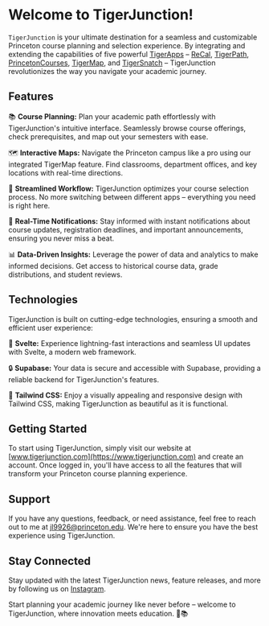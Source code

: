# Welcome to TigerJunction!

`TigerJunction` is your ultimate destination for a seamless and customizable Princeton course planning and selection experience. By integrating and extending the capabilities of five powerful [TigerApps](https://tigerapps.org/) – [ReCal](https://recal.io/), [TigerPath](https://www.tigerpath.io/), [PrincetonCourses](https://www.princetoncourses.com/), [TigerMap](https://tigermap.tigerapps.org/), and [TigerSnatch](https://tigersnatch.com/) – TigerJunction revolutionizes the way you navigate your academic journey.

## Features

📚 **Course Planning:** Plan your academic path effortlessly with TigerJunction's intuitive interface. Seamlessly browse course offerings, check prerequisites, and map out your semesters with ease.

🗺️ **Interactive Maps:** Navigate the Princeton campus like a pro using our integrated TigerMap feature. Find classrooms, department offices, and key locations with real-time directions.

🔄 **Streamlined Workflow:** TigerJunction optimizes your course selection process. No more switching between different apps – everything you need is right here.

🔔 **Real-Time Notifications:** Stay informed with instant notifications about course updates, registration deadlines, and important announcements, ensuring you never miss a beat.

📊 **Data-Driven Insights:** Leverage the power of data and analytics to make informed decisions. Get access to historical course data, grade distributions, and student reviews.

## Technologies

TigerJunction is built on cutting-edge technologies, ensuring a smooth and efficient user experience:

🚀 **Svelte:** Experience lightning-fast interactions and seamless UI updates with Svelte, a modern web framework.

🔒 **Supabase:** Your data is secure and accessible with Supabase, providing a reliable backend for TigerJunction's features.

🎨 **Tailwind CSS:** Enjoy a visually appealing and responsive design with Tailwind CSS, making TigerJunction as beautiful as it is functional.

## Getting Started

To start using TigerJunction, simply visit our website at [www.tigerjunction.com](https://www.tigerjunction.com) and create an account. Once logged in, you'll have access to all the features that will transform your Princeton course planning experience.

## Support

If you have any questions, feedback, or need assistance, feel free to reach out to me at jl9926@princeton.edu. We're here to ensure you have the best experience using TigerJunction.

## Stay Connected

Stay updated with the latest TigerJunction news, feature releases, and more by following us on [Instagram](https://instagram.com/TigerJunction).

Start planning your academic journey like never before – welcome to TigerJunction, where innovation meets education. 🐯📚
